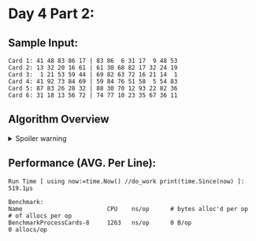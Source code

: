 # Day 4 Part 2:

## Sample Input:
```
Card 1: 41 48 83 86 17 | 83 86  6 31 17  9 48 53
Card 2: 13 32 20 16 61 | 61 30 68 82 17 32 24 19
Card 3:  1 21 53 59 44 | 69 82 63 72 16 21 14  1
Card 4: 41 92 73 84 69 | 59 84 76 51 58  5 54 83
Card 5: 87 83 26 28 32 | 88 30 70 12 93 22 82 36
Card 6: 31 18 13 56 72 | 74 77 10 23 35 67 36 11
```

## Algorithm Overview
<details>
  <summary>Spoiler warning</summary>

    For part 2 we have to find total count of winning cards and the number of matched numbers on each card
    adds that many copies of future cards.

    To build the deck of scratcher we use the same procedure as part 1 but instead of adding up matches we record how many.
    Once you have the deck of scratchers loop over them and do the following:
        add the count of times we've won this card to the total
        if card FOO has 1 or more matches:
            starting from the next card BAR, step len(matches) number of times:
                add 1 * FOO.won_count to BAR.won_count
</details>

## Performance (AVG. Per Line):
```
Run Time [ using now:=time.Now() //do_work print(time.Since(now) ]: 519.1µs

Benchmark:  
Name                        CPU    ns/op      # bytes alloc'd per op    # of allocs per op
BenchmarkProcessCards-8     1263   ns/op      0 B/op	                0 allocs/op
```